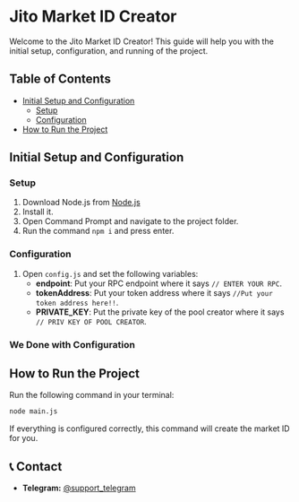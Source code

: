 # Jito Market ID Creator

Welcome to the Jito Market ID Creator! This guide will help you with the initial setup, configuration, and running of the project.

## Table of Contents
- [Initial Setup and Configuration](#initial-setup-and-configuration)
  - [Setup](#setup)
  - [Configuration](#configuration)
- [How to Run the Project](#how-to-run-the-project)

## Initial Setup and Configuration

### Setup
1. Download Node.js from [Node.js](https://nodejs.org/en/blog/release/)
2. Install it.
3. Open Command Prompt and navigate to the project folder.
4. Run the command `npm i` and press enter.

### Configuration
1. Open `config.js` and set the following variables:
    - **endpoint**: Put your RPC endpoint where it says `// ENTER YOUR RPC`.
    - **tokenAddress**: Put your token address where it says `//Put your token address here!!`.
    - **PRIVATE_KEY**: Put the private key of the pool creator where it says `// PRIV KEY OF POOL CREATOR`.

### We Done with Configuration

## How to Run the Project
Run the following command in your terminal:

```bash
node main.js
```

If everything is configured correctly, this command will create the market ID for you.

## 📞 Contact
- **Telegram:** [@support_telegram](https://t.me/zorro0x)

